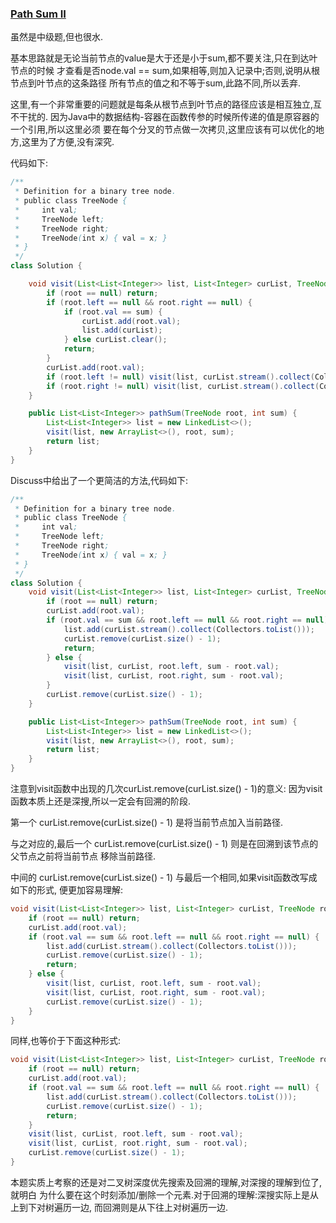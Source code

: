 ### [Path Sum II](https://leetcode.com/problems/path-sum-ii/description/)

虽然是中级题,但也很水.

基本思路就是无论当前节点的value是大于还是小于sum,都不要关注,只在到达叶节点的时候
才查看是否node.val == sum,如果相等,则加入记录中;否则,说明从根节点到叶节点的这条路径
所有节点的值之和不等于sum,此路不同,所以丢弃.

这里,有一个非常重要的问题就是每条从根节点到叶节点的路径应该是相互独立,互不干扰的.
因为Java中的数据结构-容器在函数传参的时候所传递的值是原容器的一个引用,所以这里必须
要在每个分叉的节点做一次拷贝,这里应该有可以优化的地方,这里为了方便,没有深究.

代码如下:

```Java
/**
 * Definition for a binary tree node.
 * public class TreeNode {
 *     int val;
 *     TreeNode left;
 *     TreeNode right;
 *     TreeNode(int x) { val = x; }
 * }
 */
class Solution {

    void visit(List<List<Integer>> list, List<Integer> curList, TreeNode root, int sum) {
        if (root == null) return;
        if (root.left == null && root.right == null) {
            if (root.val == sum) {
                curList.add(root.val);
                list.add(curList);
            } else curList.clear();
            return;
        }
        curList.add(root.val);
        if (root.left != null) visit(list, curList.stream().collect(Collectors.toList()), root.left, sum - root.val);
        if (root.right != null) visit(list, curList.stream().collect(Collectors.toList()), root.right, sum - root.val);
    }

    public List<List<Integer>> pathSum(TreeNode root, int sum) {
        List<List<Integer>> list = new LinkedList<>();
        visit(list, new ArrayList<>(), root, sum);
        return list;
    }
}
```

Discuss中给出了一个更简洁的方法,代码如下:

```Java
/**
 * Definition for a binary tree node.
 * public class TreeNode {
 *     int val;
 *     TreeNode left;
 *     TreeNode right;
 *     TreeNode(int x) { val = x; }
 * }
 */
class Solution {
    void visit(List<List<Integer>> list, List<Integer> curList, TreeNode root, int sum) {
        if (root == null) return;
        curList.add(root.val);
        if (root.val == sum && root.left == null && root.right == null) {
            list.add(curList.stream().collect(Collectors.toList()));
            curList.remove(curList.size() - 1);
            return;
        } else {
            visit(list, curList, root.left, sum - root.val);
            visit(list, curList, root.right, sum - root.val);
        }
        curList.remove(curList.size() - 1);
    }

    public List<List<Integer>> pathSum(TreeNode root, int sum) {
        List<List<Integer>> list = new LinkedList<>();
        visit(list, new ArrayList<>(), root, sum);
        return list;
    }
}
```

注意到visit函数中出现的几次curList.remove(curList.size() - 1)的意义:
因为visit函数本质上还是深搜,所以一定会有回溯的阶段.

第一个 curList.remove(curList.size() - 1) 是将当前节点加入当前路径.

与之对应的,最后一个 curList.remove(curList.size() - 1) 则是在回溯到该节点的父节点之前将当前节点
移除当前路径.

中间的 curList.remove(curList.size() - 1) 与最后一个相同,如果visit函数改写成如下的形式,
便更加容易理解:

```Java
void visit(List<List<Integer>> list, List<Integer> curList, TreeNode root, int sum) {
    if (root == null) return;
    curList.add(root.val);
    if (root.val == sum && root.left == null && root.right == null) {
        list.add(curList.stream().collect(Collectors.toList()));
        curList.remove(curList.size() - 1);
        return;
    } else {
        visit(list, curList, root.left, sum - root.val);
        visit(list, curList, root.right, sum - root.val);
        curList.remove(curList.size() - 1);
    }
}
```

同样,也等价于下面这种形式:

```Java
void visit(List<List<Integer>> list, List<Integer> curList, TreeNode root, int sum) {
    if (root == null) return;
    curList.add(root.val);
    if (root.val == sum && root.left == null && root.right == null) {
        list.add(curList.stream().collect(Collectors.toList()));
        curList.remove(curList.size() - 1);
        return;
    }
    visit(list, curList, root.left, sum - root.val);
    visit(list, curList, root.right, sum - root.val);
    curList.remove(curList.size() - 1);
}
```

本题实质上考察的还是对二叉树深度优先搜索及回溯的理解,对深搜的理解到位了,就明白
为什么要在这个时刻添加/删除一个元素.对于回溯的理解:深搜实际上是从上到下对树遍历一边,
而回溯则是从下往上对树遍历一边.
